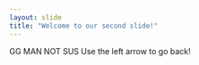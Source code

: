 ```yaml
---
layout: slide
title: "Welcome to our second slide!"
---
```

GG MAN NOT SUS
Use the left arrow to go back!
